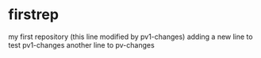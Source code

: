 # firstrep
my first repository (this line modified by pv1-changes)
adding a new line to test pv1-changes
another line to pv-changes
